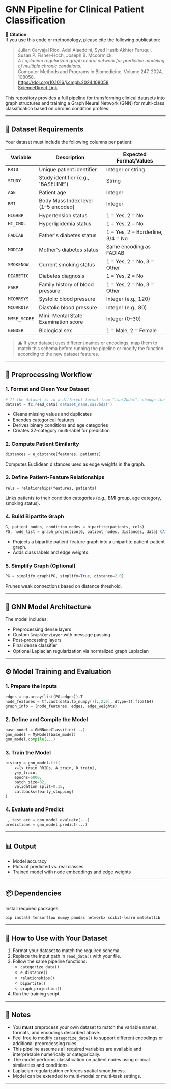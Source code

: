# GNN Pipeline for Clinical Patient Classification

📄 **Citation**  
If you use this code or methodology, please cite the following publication:

> Julian Carvajal Rico, Adel Alaeddini, Syed Hasib Akhter Faruqui, Susan P. Fisher-Hoch, Joseph B. Mccormick.  
> *A Laplacian regularized graph neural network for predictive modeling of multiple chronic conditions.*  
> Computer Methods and Programs in Biomedicine, Volume 247, 2024, 108058.  
> https://doi.org/10.1016/j.cmpb.2024.108058  
> [ScienceDirect Link](https://www.sciencedirect.com/science/article/pii/S0169260724000543)


This repository provides a full pipeline for transforming clinical datasets into graph structures and training a Graph Neural Network (GNN) for multi-class classification based on chronic condition profiles.

---

## 📁 Dataset Requirements

Your dataset must include the following columns per patient:

| Variable         | Description                                                  | Expected Format/Values          |
|------------------|--------------------------------------------------------------|----------------------------------|
| `RRID`           | Unique patient identifier                                    | Integer or string                |
| `STUDY`          | Study identifier (e.g., 'BASELINE')                          | String                           |
| `AGE`            | Patient age                                                  | Integer                          |
| `BMI`            | Body Mass Index level (1–5 encoded)                          | Integer                          |
| `HIGHBP`         | Hypertension status                                          | 1 = Yes, 2 = No                  |
| `HI_CHOL`        | Hyperlipidemia status                                        | 1 = Yes, 2 = No                  |
| `FADIAB`         | Father's diabetes status                                     | 1 = Yes, 2 = Borderline, 3/4 = No |
| `MODIAB`         | Mother's diabetes status                                     | Same encoding as FADIAB         |
| `SMOKENOW`       | Current smoking status                                       | 1 = Yes, 2 = No, 3 = Other       |
| `DIABETIC`       | Diabetes diagnosis                                           | 1 = Yes, 2 = No                  |
| `FABP`           | Family history of blood pressure                             | 1 = Yes, 2 = No, 3 = Other       |
| `MCORRSYS`       | Systolic blood pressure                                      | Integer (e.g., 120)              |
| `MCORRDIA`       | Diastolic blood pressure                                     | Integer (e.g., 80)               |
| `MMSE_SCORE`     | Mini-Mental State Examination score                          | Integer (0–30)                   |
| `GENDER`         | Biological sex                                               | 1 = Male, 2 = Female             |

> ⚠️ If your dataset uses different names or encodings, map them to match this schema before running the pipeline or modify the function according to the new dataset features.

---

## 🔄 Preprocessing Workflow

### 1. Format and Clean Your Dataset

```python
# If the dataset is in a different format from ".sas7bdat", change the function "fc.read_data" according to the correct format.
dataset = fc.read_data('dataset_name.sas7bdat')
```

- Cleans missing values and duplicates
- Encodes categorical features
- Derives binary conditions and age categories
- Creates 32-category multi-label for prediction

### 2. Compute Patient Similarity

```python
distances = e_distance(features, patients)
```

Computes Euclidean distances used as edge weights in the graph.

### 3. Define Patient-Feature Relationships

```python
rels = relationships(features, patients)
```

Links patients to their condition categories (e.g., BMI group, age category, smoking status).

### 4. Build Bipartite Graph

```python
G, patient_nodes, condition_nodes = bipartite(patients, rels)
PG, node_list = graph_projection(G, patient_nodes, distances, data['CATEGORY'].tolist())
```

- Projects a bipartite patient-feature graph into a unipartite patient-patient graph.
- Adds class labels and edge weights.

### 5. Simplify Graph (Optional)

```python
PG = simplify_graph(PG, simplify=True, distance=2.0)
```

Prunes weak connections based on distance threshold.

---

## 🧠 GNN Model Architecture

The model includes:

- Preprocessing dense layers
- Custom `GraphConvLayer` with message passing
- Post-processing layers
- Final dense classifier
- Optional Laplacian regularization via normalized graph Laplacian

---

## ⚙️ Model Training and Evaluation

### 1. Prepare the Inputs

```python
edges = np.array(list(PG.edges)).T
node_features = tf.cast(data.to_numpy()[:,2:9], dtype=tf.float64)
graph_info = (node_features, edges, edge_weights)
```

### 2. Define and Compile the Model

```python
base_model = GNNNodeClassifier(...)
gnn_model = MyModel(base_model)
gnn_model.compile(...)
```

### 3. Train the Model

```python
history = gnn_model.fit(
    x=[x_train_RRIDs, A_train, D_train],
    y=y_train,
    epochs=6000,
    batch_size=32,
    validation_split=0.15,
    callbacks=[early_stopping]
)
```

### 4. Evaluate and Predict

```python
_, test_acc = gnn_model.evaluate(...)
predictions = gnn_model.predict(...)
```

---

## 📊 Output

- Model accuracy
- Plots of predicted vs. real classes
- Trained model with node embeddings and edge weights

---

## 📦 Dependencies

Install required packages:

```bash
pip install tensorflow numpy pandas networkx scikit-learn matplotlib
```

---

## 🔁 How to Use with Your Dataset

1. Format your dataset to match the required schema.
2. Replace the input path in `read_data()` with your file.
3. Follow the same pipeline functions:
   - `categorize_data()`
   - `e_distance()`
   - `relationships()`
   - `bipartite()`
   - `graph_projection()`
4. Run the training script.

---

## 🧩 Notes

- You **must** preprocess your own dataset to match the variable names, formats, and encodings described above.
- Feel free to modify `categorize_data()` to support different encodings or additional preprocessing rules.
- This pipeline assumes all required variables are available and interpretable numerically or categorically.
- The model performs classification on patient nodes using clinical similarities and conditions.
- Laplacian regularization enforces spatial smoothness.
- Model can be extended to multi-modal or multi-task settings.

---

